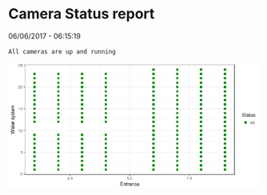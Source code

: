 Camera Status report
================
06/06/2017 - 06:15:19

    All cameras are up and running

![](camreport_files/figure-markdown_github/unnamed-chunk-2-1.png)
